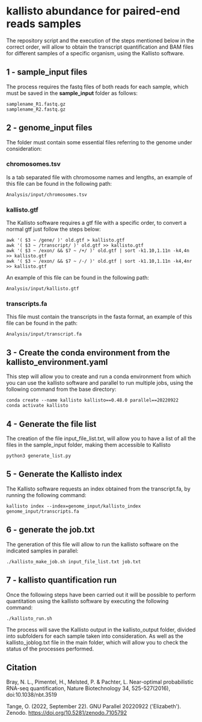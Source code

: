 # kallisto abundance for paired-end reads samples

The repository script and the execution of the steps mentioned below in the correct order, will allow to obtain the transcript quantification and BAM files for different samples of a specific organism, using the Kallisto software.

## 1 - sample_input files

The process requires the fastq files of both reads for each sample, which must be saved in the **sample_input** folder as follows:
```
samplename_R1.fastq.gz
samplename_R2.fastq.gz
```

## 2 - genome_input files

The folder must contain some essential files referring to the genome under consideration:

### chromosomes.tsv

Is a tab separated file with chromosome names and lengths, an example of this file can be found in the following path:
```
Analysis/input/chromosomes.tsv 
```

### kallisto.gtf

The Kallisto software requires a gtf file with a specific order, to convert a normal gtf just follow the steps below:
```
awk '( $3 ~ /gene/ )' old.gtf > kallisto.gtf
awk '( $3 ~ /transcript/ )' old.gtf >> kallisto.gtf
awk '( $3 ~ /exon/ && $7 ~ /+/ )' old.gtf | sort -k1.10,1.11n -k4,4n >> kallisto.gtf 
awk '( $3 ~ /exon/ && $7 ~ /-/ )' old.gtf | sort -k1.10,1.11n -k4,4nr >> kallisto.gtf
```
An example of this file can be found in the following path:
```
Analysis/input/kallisto.gtf
```

### transcripts.fa

This file must contain the transcripts in the fasta format, an example of this file can be found in the path:
```
Analysis/input/transcript.fa
```

## 3 - Create the conda environment from the kallisto_environment.yaml

This step will allow you to create and run a conda environment from which you can use the kallisto software and parallel to run multiple jobs, using the following command from the base directory:
```
conda create --name kallisto kallisto==0.48.0 parallel==20220922
conda activate kallisto
```

## 4 - Generate the file list

The creation of the file input_file_list.txt, will allow you to have a list of all the files in the sample_input folder, making them accessible to Kallisto
```
python3 generate_list.py
```

## 5 - Generate the Kallisto index

The Kallisto software requests an index obtained from the transcript.fa, by running the following command:
```
kallisto index --index=genome_input/kallisto_index genome_input/transcripts.fa
```

## 6 - generate the job.txt

The generation of this file will allow to run the kallisto software on the indicated samples in parallel:
```
./kallisto_make_job.sh input_file_list.txt job.txt
```

## 7 - kallisto quantification run

Once the following steps have been carried out it will be possible to perform quantitation using the kallisto software by executing the following command:
```
./kallisto_run.sh 
```
The process will save the Kallisto output in the kallisto_output folder, divided into subfolders for each sample taken into consideration. As well as the kallisto_joblog.txt file in the main folder, which will allow you to check the status of the processes performed.

## Citation

Bray, N. L., Pimentel, H., Melsted, P. & Pachter, L.
Near-optimal probabilistic RNA-seq quantification, 
Nature Biotechnology 34, 525-527(2016), doi:10.1038/nbt.3519

Tange, O. (2022, September 22). GNU Parallel 20220922 ('Elizabeth').
Zenodo. https://doi.org/10.5281/zenodo.7105792
